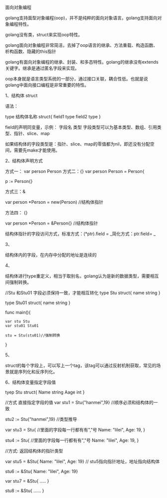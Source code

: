 面向对象编程

golang支持面型对象编程(oop)，并不是纯粹的面向对象语言。golang支持面向对象编程特性。

golang没有类，struct来实现oop特性。

golang面向对象编程非常简洁，去掉了oop语言的继承、方法重载、构造函数、析构函数、隐藏的this指针

golang有面向对象编程的继承、封装、和多态特性。golang的继承没有extends关键字。继承是通过匿名字段来实现。

oop本身就是语言类型系统的一部分，通过接口关联，耦合性低。也就是说golang中面向接口编程是非常重要的特性。

1、结构体 struct

语法：

type 结构体名称 struct{
    field1 type
    field2 type
}

field的声明同变量，示例： 字段名 类型
字段类型可以为基本类型、数组、引用类型、指针、slice、map

如果结构体的字段类型是：指针、slice、map的零值都为nil，即还没有分配空间，需要先make才能使用。

2、结构体声明方式

方式一：
 var person Person
 方式二：{}
 var person Person = Person{

p := Person{}
 
 方式三：&

 var person *Person = new(Person)  //结构体指针

方法四： {}

var person *Person = &Person{} //结构体指针

结构体指针的字段访问方式，标准方式：(*ptr).field = _简化方式：ptr.field= _

3、

结构体内的字段，在内存中分配的地址是连续的


4、

结构体进行type重定义，相当于取别名，golang认为是新的数据类型，需要相互间强制转换。

//Stu 和Stu01 字段必须保持一致，才能相互转化
type Stu struct{
    name string
}

type Stu01 struct{
    name string
}


func main(){

    var stu Stu
    var stu01 Stu01

    stu = Stu(stu01)//强制转换
}

5、

struct的每个字段上，可以写上一个tag，该tag可以通过反射机制获取，常见的场景就是序列化和反序列化。


6、结构体变量指定字段值

tyep Stu struct{
    Name string
    Aage int
}

//方式 直接指定字段的值
var stu1 = Stu{"hanmei",19}  //顺序必须和结构体的一致

stu2 :=  Stu{"hanmei",19} //类型推导

var stu3 = Stu{  //里面的字段每一行都有有","号
    Name: "lilei",
    Age: 19,
}


stu4 := Stu{  //里面的字段每一行都有有","号
    Name: "lilei",
    Age: 19,
}

//方式: 返回结构体的指针类型

var stu5 = &Stu{ Name: "lilei",   Age: 19}  // stu5指向指针地址，地址指向结构体

 stu6 := &Stu{ Name: "lilei",   Age: 19}

 var stu7 = &Stu{
     .....
 }

 stu8 := &Stu{
     ......
 }